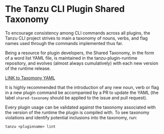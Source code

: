 # The Tanzu CLI Plugin Shared Taxonomy

To encourage consistency among CLI commands across all plugins, the Tanzu CLI
project strives to main a taxonomy of nouns, verbs, and flag names used through
the commands implemented thus far.

Being a resource for plugin developers, the Shared Taxonomy, in the form of a
word list YAML file, is maintained in the tanzu-plugin-runtime repository, and
evolves (almost always cumulatively) with each new version of the runtime
release.

[LINK to Taxomony YAML](https://github.com/vmware-tanzu/tanzu-plugin-runtime/blob/main/plugin/lint/cli-wordlist.yml)

It is highly recommended that the introduction of any new noun, verb or flag in a
new plugin command be accompanied by a PR to update the YAML (the label
`shared-taxonomy` should be applied to the issue and pull request).

Every plugin usage can be validated against the taxonomy associated with the version of the runtime the plugin is compiled with. To see taxonomy violations and identify potential inclusions into the taxonomy, run:

```shell
tanzu <pluginname> lint
```
